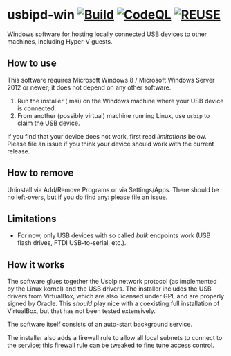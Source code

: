 <!--
SPDX-FileCopyrightText: 2020 Frans van Dorsselaer

SPDX-License-Identifier: GPL-2.0-only
-->
# usbipd-win [![Build](https://github.com/dorssel/usbipd-win/workflows/Build/badge.svg?branch=master)](https://github.com/dorssel/usbipd-win/actions?query=workflow%3ABuild+branch%3Amaster) [![CodeQL](https://github.com/dorssel/usbipd-win/workflows/CodeQL/badge.svg?branch=master)](https://github.com/dorssel/usbipd-win/actions?query=workflow%3ACodeQL+branch%3Amaster) [![REUSE](https://github.com/dorssel/usbipd-win/workflows/REUSE/badge.svg?branch=master)](https://github.com/dorssel/usbipd-win/actions?query=workflow%3AREUSE+branch%3Amaster)

Windows software for hosting locally connected USB devices to other machines, including Hyper-V guests.

## How to use

This software requires Microsoft Windows 8 / Microsoft Windows Server 2012 or newer;
it does not depend on any other software.

1) Run the installer (.msi) on the Windows machine where your USB device is connected.
2) From another (possibly virtual) machine running Linux, use `usbip` to claim the USB device.

If you find that your device does not work, first read *limitations* below.
Please file an issue if you think your device should work with the current release.

## How to remove

Uninstall via Add/Remove Programs or via Settings/Apps.
There should be no left-overs, but if you do find any: please file an issue.

## Limitations

- For now, only USB devices with so called *bulk* endpoints work (USB flash drives, FTDI USB-to-serial, etc.).

## How it works

The software glues together the UsbIp network protocol (as implemented by the Linux kernel) and the USB drivers.
The installer includes the USB drivers from VirtualBox, which are also licensed under GPL and are properly signed by Oracle.
This *should* play nice with a coexisting full installation of VirtualBox, but that has not been tested extensively.

The software itself consists of an auto-start background service.

The installer also adds a firewall rule to allow all local subnets to connect to the service; this firewall rule can be tweaked to fine tune access control.
